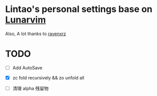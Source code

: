 # Lintao's personal settings base on [Lunarvim](https://github.com/LunarVim/LunarVim)

Also, A lot thanks to [ravenxrz](https://github.com/ravenxrz/dotfiles/tree/master/nvim)

# TODO

- [ ] Add AutoSave
- [x] <leader>zc fold recursively && <leader>zo unfold all

- [ ] 清理 alpha 残留物
